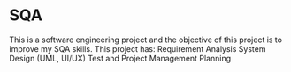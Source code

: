 # SQA
This is a software engineering project and the objective of this project is to improve my SQA skills. This project has: Requirement Analysis  System Design (UML, UI/UX)  Test and Project Management Planning
